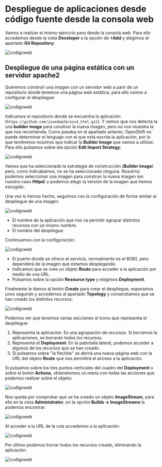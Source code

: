 # Despliegue de aplicaciones desde código fuente desde la consola web

Vamos a realizar el mismo ejercicio pero desde la consola web. Para ello accedemos desde la vista **Developer** a la opción de **+Add** y elegimos el apartado **Git Repository**:

![codigoweb](img/codigoweb1.png)

## Despliegue de una página estática con un servidor apache2

Queremos construir una imagen con un servidor web a parir de un repositorio donde tenemos una página web estática, para ello vamos a configurar el despliegue:

![codigoweb](img/codigoweb2.png)

Indicamos el repositorio donde se encuentra la aplicación (`https://github.com/josedom24/osv4_html.git`). Y vemos que nos detecta la una **builder image** para construir la nueva imagen, pero no nos muestra la que nos recomienda. Como pasaba en el apartado anterior, OpenShift no puede determinar el lenguaje con el que está escrita la aplicación, por lo que tendremos nosotros que indicar la **Builder Image** que vamos a utilizar. Para ello pulsamos sobre ela opción **Edit Import Strategy**:

![codigoweb](img/codigoweb3.png)

Vemos que ha seleccionado la estrategia de construcción (**Builder Image**) pero, como indicabamos, no se ha seleccionado ninguna. Nosotros podemos seleccionar una imagen para construir la nueva imagen (en nuestro caso **Httpd**) y podemos elegir la versión de la imagen que hemos escogido.

Una vez lo hemos hecho, seguimos con la configuración de forma similar al despliegue de una imagen:

![codigoweb](img/codigoweb4.png)

* El nombre de la aplicación que nos va permitir agrupar distintos recursos con un mismo nombre.
* El nombre del despliegue.

Continuamos con la configuración:

![codigoweb](img/codigoweb5.png)

* El puerto donde se ofrece el servicio, normalmente es el 8080, pero dependerá de la imagen que estamos desplegando.
* Indicamos que se cree un objeto **Route** para acceder a la aplicación por medio de una URL.
* Pulsamos sobre la opción **Resource type** y elegimos **Deployment**.

Finalmente le damos al botón **Create** para crear el despliegue, esperamos unos segundo y accedemos al apartado **Topology** y comprobamos que se han creado los distintos recursos:

![codigoweb](img/codigoweb4.png)

Podemos ver que tenemos varias secciones el icono que representa el despliegue:

1. Representa la aplicación. Es una agrupación de recursos. Si borramos la aplicaciones, se borrarán todos los recursos.
2. Representa el **Deployment**: En la pabntalla lateral, podemos acceder a algunos de los recursos que se han creado.
3. Si pulsamos sobre "la flechita" se abrirá una nueva página web con la URL del objero **Route** que nos permitirá el acceso a la aplicación.

Si pulsamos sobre los tres puntos verticales del cuadro del **Deployment** o sobre el botón **Actions**, obtendremos un menú con todas las acciones que podemos realizar sobre el objeto:

![codigoweb](img/codigoweb5.png)

Nos queda por comprobar que se ha creado un objeto **ImageStream**, para ello en la vista **Administrator**, en la opción **Builds -> ImageStreams** la podemos encontrar:

![codigoweb](img/codigoweb6.png)

Al acceder a la URL de la ruta accedemos a la aplicación:

![codigoweb](img/codigoweb7.png)

Por último podemos borrar todos los recursos creado, eliminando la aplicación:

![codigoweb](img/codigoweb8.png)